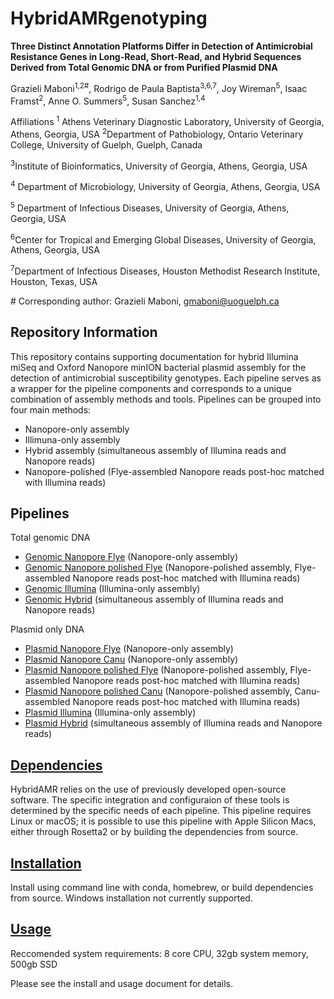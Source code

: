 # HybridAMRgenotyping

**Three Distinct Annotation Platforms Differ in Detection of Antimicrobial Resistance Genes in Long-Read, Short-Read, and Hybrid Sequences Derived from Total Genomic DNA or from Purified Plasmid DNA** 

Grazieli Maboni<sup>1,2#</sup>, Rodrigo de Paula Baptista<sup>3,6,7</sup>, Joy Wireman<sup>5</sup>, Isaac Framst<sup>2</sup>, Anne O. Summers<sup>5</sup>, Susan Sanchez<sup>1,4</sup>

Affiliations 
<sup>1</sup> Athens Veterinary Diagnostic Laboratory, University of Georgia, Athens, Georgia, USA
<sup>2</sup>Department of Pathobiology, Ontario Veterinary College, University of Guelph, Guelph, Canada

<sup>3</sup>Institute of Bioinformatics, University of Georgia, Athens, Georgia, USA

<sup>4</sup> Department of Microbiology, University of Georgia, Athens, Georgia, USA

<sup>5</sup> Department of Infectious Diseases, University of Georgia, Athens, Georgia, USA

<sup>6</sup>Center for Tropical and Emerging Global Diseases, University of Georgia, Athens, Georgia, USA

<sup>7</sup>Department of Infectious Diseases, Houston Methodist Research Institute, Houston, Texas, USA

\# Corresponding author: Grazieli Maboni, gmaboni@uoguelph.ca 

Repository Information
---

This repository contains supporting documentation for hybrid Illumina miSeq and Oxford Nanopore minION bacterial plasmid assembly for the detection of antimicrobial susceptibility genotypes. Each pipeline serves as a wrapper for the pipeline components and corresponds to a unique combination of assembly methods and tools. Pipelines can be grouped into four main methods: 
- Nanopore-only assembly 
- Illimuna-only assembly 
- Hybrid assembly (simultaneous assembly of Illumina reads and Nanopore reads)
- Nanopore-polished (Flye-assembled Nanopore reads post-hoc matched with Illumina reads) 

Pipelines
---------
Total genomic DNA

- [Genomic Nanopore Flye](Pipelines/Genomic_nanopore.sh) (Nanopore-only assembly) 
- [Genomic Nanopore polished Flye](Pipelines/Genomic_nanopore_polished.sh) (Nanopore-polished assembly, Flye-assembled Nanopore reads post-hoc matched with Illumina reads) 
- [Genomic Illumina](Pipelines/Genomic_Illumina.sh) (Illumina-only assembly) 
- [Genomic Hybrid](Pipelines/Genomic_hybrid.sh) (simultaneous assembly of Illumina reads and Nanopore reads)

Plasmid only DNA
- [Plasmid Nanopore Flye](Pipelines/Plasmid_nanopore_flye.sh) (Nanopore-only assembly)
- [Plasmid Nanopore Canu](Pipelines/Plasmid_nanopore_canu.sh) (Nanopore-only assembly)
- [Plasmid Nanopore polished Flye](Pipelines/Plasmid_nanopore_polished_flye.sh) (Nanopore-polished assembly, Flye-assembled Nanopore reads post-hoc matched with Illumina reads)
- [Plasmid Nanopore polished Canu](Pipelines/Plasmid_nanopore_polished_canu.sh) (Nanopore-polished assembly, Canu-assembled Nanopore reads post-hoc matched with Illumina reads)
- [Plasmid Illumina](Pipelines/Plasmid_illumina_spades.sh) (Illumina-only assembly) 
- [Plasmid Hybrid](Pipelines/Plasmid_hybrid_spades.sh) (simultaneous assembly of Illumina reads and Nanopore reads)

[Dependencies](Manual/Install.md)
-----------
HybridAMR relies on the use of previously developed open-source software. The specific integration and configuraion of these tools is determined by the specific needs of each pipeline. This pipeline requires Linux or macOS; it is possible to use this pipeline with Apple Silicon Macs, either through Rosetta2 or by building the dependencies from source. 

[Installation](Manual/Install.md) 
-----------
Install using command line with conda, homebrew, or build dependencies from source. Windows installation not currently supported.


[Usage](Manual/Usage.md)
----------
Reccomended system requirements: 8 core CPU, 32gb system memory, 500gb SSD

Please see the install and usage document for details.

